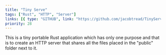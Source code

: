 ```yaml
---
title: "Tiny Serve"
tags: ["Rust", "HTTP", "Server"]
links: [{ type: "GITHUB", link: "https://github.com/jacobtread/TinyServe" }]
priority: 28
---
```


This is a tiny portable Rust application which has only one purpose and that is to create an
HTTP server that shares all the files placed in the "public" folder next to it.
